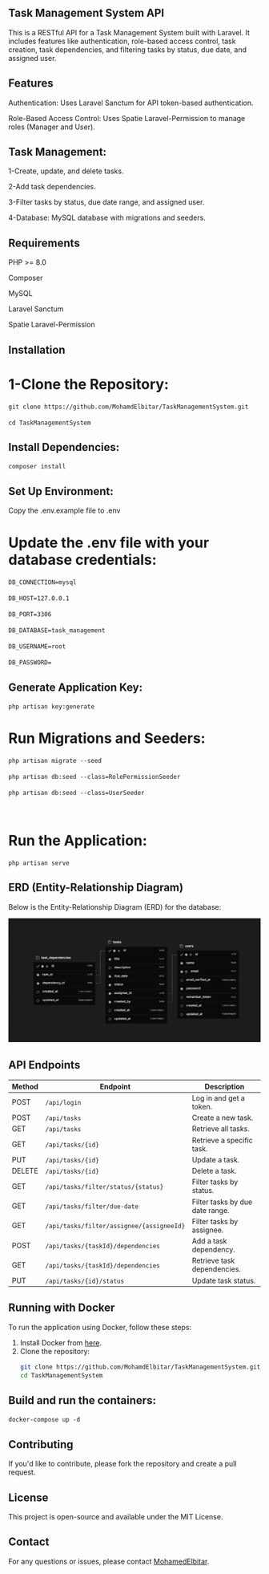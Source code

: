 ## Task Management System API
This is a RESTful API for a Task Management System built with Laravel. It includes features like authentication, role-based access control, task creation, task dependencies, and filtering tasks by status, due date, and assigned user.

## Features
Authentication: Uses Laravel Sanctum for API token-based authentication.

Role-Based Access Control: Uses Spatie Laravel-Permission to manage roles (Manager and User).

## Task Management:

1-Create, update, and delete tasks.

2-Add task dependencies.

3-Filter tasks by status, due date range, and assigned user.

4-Database: MySQL database with migrations and seeders.

## Requirements
PHP >= 8.0

Composer

MySQL

Laravel Sanctum

Spatie Laravel-Permission


## Installation

# 1-Clone the Repository:

```
git clone https://github.com/MohamdElbitar/TaskManagementSystem.git

cd TaskManagementSystem
```
## Install Dependencies:

```
composer install
```

## Set Up Environment:

Copy the .env.example file to .env 

# Update the .env file with your database credentials:

```
DB_CONNECTION=mysql

DB_HOST=127.0.0.1

DB_PORT=3306

DB_DATABASE=task_management

DB_USERNAME=root

DB_PASSWORD=
```
## Generate Application Key:
```
php artisan key:generate
```
# Run Migrations and Seeders:
```
php artisan migrate --seed

php artisan db:seed --class=RolePermissionSeeder

php artisan db:seed --class=UserSeeder



```
# Run the Application:
```
php artisan serve
```

## ERD (Entity-Relationship Diagram)

Below is the Entity-Relationship Diagram (ERD) for the database:

![ERD Diagram](/public/images/ERD.png)



## API Endpoints

| Method   | Endpoint                                | Description                          |
|----------|-----------------------------------------|--------------------------------------|
| POST     | `/api/login`                            | Log in and get a token.              |
| POST     | `/api/tasks`                            | Create a new task.                   |
| GET      | `/api/tasks`                            | Retrieve all tasks.                  |
| GET      | `/api/tasks/{id}`                       | Retrieve a specific task.            |
| PUT      | `/api/tasks/{id}`                       | Update a task.                       |
| DELETE   | `/api/tasks/{id}`                       | Delete a task.                       |
| GET      | `/api/tasks/filter/status/{status}`     | Filter tasks by status.              |
| GET      | `/api/tasks/filter/due-date`            | Filter tasks by due date range.      |
| GET      | `/api/tasks/filter/assignee/{assigneeId}` | Filter tasks by assignee.           |
| POST     | `/api/tasks/{taskId}/dependencies`      | Add a task dependency.               |
| GET      | `/api/tasks/{taskId}/dependencies`      | Retrieve task dependencies.          |
| PUT      | `/api/tasks/{id}/status`                | Update task status.                  |



## Running with Docker

To run the application using Docker, follow these steps:

1. Install Docker from [here](https://www.docker.com/get-started).
2. Clone the repository:
   ```bash
   git clone https://github.com/MohamdElbitar/TaskManagementSystem.git
   cd TaskManagementSystem

## Build and run the containers:
```
docker-compose up -d
```



## Contributing
If you'd like to contribute, please fork the repository and create a pull request.

## License
This project is open-source and available under the MIT License.

## Contact
For any questions or issues, please contact [MohamedElbitar](https://github.com/MohamdElbitar).
